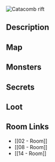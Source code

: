 ![Catacomb rift](https://www.czepeku.com/lich-catacomb/rift)
## Description

## Map

## Monsters

## Secrets

## Loot

## Room Links

*  [[02 - Room]]
*  [[08 - Room]]
*  [[14 - Room]]